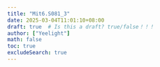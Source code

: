 ```yaml
---
title: "Mit6.S081_3"
date: 2025-03-04T11:01:10+08:00
draft: true  # Is this a draft? true/false！！！
author: ["Yeelight"]
math: false
toc: true
excludeSearch: true
---
```

